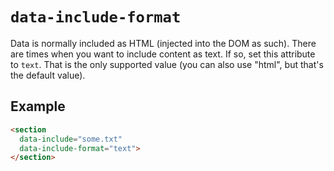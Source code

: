 # `data-include-format`

Data is normally included as HTML (injected into the DOM as such). There are times when you want to include content as text. If so, set this attribute to `text`. That is the only supported value (you can also use "html", but that's the default value).

## Example

```HTML
<section 
  data-include="some.txt"
  data-include-format="text">
</section> 
``` 
